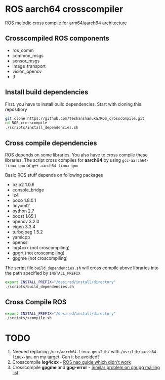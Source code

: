 # ROS aarch64 crosscompiler

ROS melodic cross compile for arm64/aarch64 architecture

## Crosscompiled ROS components

- ros_comm
- common_msgs
- sensor_msgs
- image_transport
- vision_opencv
- tf

## Install build dependencies
First. you have to install build dependencies.
Start with cloning this repositiory

```bash
git clone https://github.com/teshanshanuka/ROS_crosscompile.git
cd ROS_crosscompile
./scripts/install_dependencies.sh
```

## Cross compile dependencies
ROS depends on some libraries. You also have to cross compile these libraries.
The script cross compiles for **aarch64** by using `gcc-aarch64-linux-gnu`
or `g++-aarch64-linux-gnu`

Basic ROS stuff depends on following packages

- bzip2 1.0.6
- console_bridge
- lz4
- poco 1.8.0.1
- tinyxml2
- python 2.7
- boost 1.65.1
- opencv 3.2.0
- eigen 3.3.4
- turbojpeg 1.5.2
- yamlcpp
- openssl
- log4cxx (not croscompiling)
- gpgrt (not croscompiling)
- gpgme (not croscompiling)

The script file `build_dependencies.sh` will cross compile above libraries into
the path specified by `INSTALL_PREFIX`

```bash
export INSTALL_PREFIX="/desired/install/directory"
./scripts/build_dependencies.sh
```

## Cross Compile ROS

```bash
export INSTALL_PREFIX="/desired/install/directory"
./scripts/xcompile.sh
```

# TODO

1. Needed replacing `/usr/aarch64-linux-gnu/lib/` with `/usr/lib/aarch64-linux-gnu` on my target. Can it be avoided?
2. Crosscompile **log4cxx** - [ROS nao guide which didn't work](http://wiki.ros.org/nao/Installation/Cross-Compiling_Catkin
)
3. Crosscompile **gpgme** and **gpg-error** - [Similar problem on gnupg mailing list](https://lists.gnupg.org/pipermail/gnupg-users/2012-June/044884.html)
